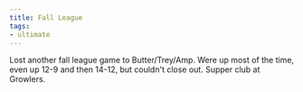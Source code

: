 ```yaml
---
title: Fall League
tags:
- ultimate
---
```


Lost another fall league game to Butter/Trey/Amp. Were up most of the time, even up 12-9 and then 14-12, but couldn't close out. Supper club at Growlers.
